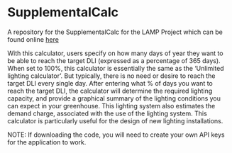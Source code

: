 # SupplementalCalc
A repository for the SupplementalCalc for the LAMP Project which can be found online [here](https://uga-lighting-calc.shinyapps.io/supplementalcalc/)

With this calculator, users specify on how many days of year they want to be able to reach the target DLI (expressed as a percentage of 365 days). When set to 100%, this calculator is essentially the same as the ‘Unlimited lighting calculator’. But typically, there is no need or desire to reach the target DLI every single day. After entering what % of days you want to reach the target DLI, the calculator will determine the required lighting capacity, and provide a graphical summary of the lighting conditions you can expect in your greenhouse. This lighting system also estimates the demand charge, associated with the use of the lighting system. This calculator is particularly useful for the design of new lighting installations.

NOTE: If downloading the code, you will need to create your own API keys for the application to work.
